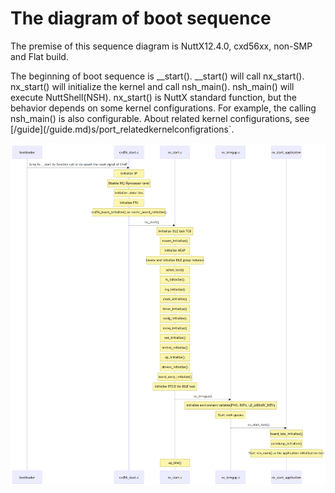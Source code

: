 # The diagram of boot sequence

The premise of this sequence diagram is NuttX12.4.0, cxd56xx, non-SMP
and Flat build.

The beginning of boot sequence is \_\_start(). \_\_start() will call
nx\_start(). nx\_start() will initialize the kernel and call
nsh\_main(). nsh\_main() will execute NuttShell(NSH). nx\_start() is
NuttX standard function, but the behavior depends on some kernel
configurations. For example, the calling nsh\_main() is also
configurable. About related kernel configurations, see
\[<span class="title-ref">/guide\](</span>/guide.md)s/port\_relatedkernelconfigrations\`.

![image](image/port_bootsequence-12.4.0.png)

